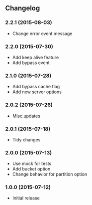 ## Changelog

### 2.2.1 (2015-08-03)

* Change error event message

### 2.2.0 (2015-07-30)

* Add keep alive feature
* Add bypass event

### 2.1.0 (2015-07-28)

* Add bypass cache flag
* Add new server options

### 2.0.2 (2015-07-26)

* Misc.updates

### 2.0.1 (2015-07-18)

* Tidy changes

### 2.0.0 (2015-07-13)

* Use mock for tests
* Add bucket option
* Change behavior for partition option

### 1.0.0 (2015-07-12)

* Initial release